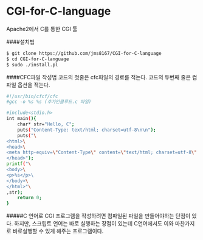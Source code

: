 # CGI-for-C-language
Apache2에서 C를 통한 CGI 툴


####설치법 
```bash
$ git clone https://github.com/jms8167/CGI-for-C-language
$ cd CGI-for-C-language
$ sudo ./install.pl
```
####CFC파일 작성법
코드의 첫줄은 cfc파일의 경로를 적는다.
코드의 두번째 줄은 컴파일 옵션을 적는다.
```bash
#!/usr/bin/cfcf/cfc
#gcc -o %s %s (추가인클루드.c 파일)

#include<stdio.h>
int main(){
	char* str="Hello, C";
	puts("Content-Type: text/html; charset=utf-8\n\n");
	puts("\
<html>\
<head>\
<meta http-equiv=\"Content-Type\" content=\"text/html; charset=utf-8\" />\
</head>");
printf("\
<body>\
<p>%s</p>\ 
</body>\
</html>"\
,str);
	return 0;
}
```

#####C 언어로 CGI 프로그램을 작성하려면 컴파일된 파일을 만들어야하는 단점이 있다. 하지만, 스크립트 언어는 바로 실행하는 장점이 있는데 C언어에서도 이와 마찬가지로 바로실행할 수 있게 해주는 프로그램이다.